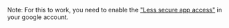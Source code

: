 Note:
For this to work, you need to enable the <a href="https://myaccount.google.com/lesssecureapps">"Less secure app access"</a> in your google account.
